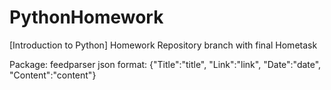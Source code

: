 # PythonHomework
[Introduction to Python] Homework Repository
branch with final Hometask

Package: feedparser
json format: {"Title":"title", "Link":"link", "Date":"date", "Content":"content"}
